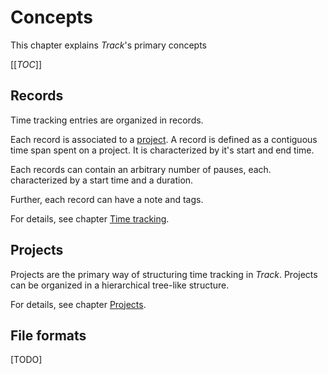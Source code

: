 # Concepts

This chapter explains *Track*'s primary concepts

[[_TOC_]]

## Records

Time tracking entries are organized in records.

Each record is associated to a [project](#projects).
A record is defined as a  contiguous time span spent on a project.
It is characterized by it's start and end time.

Each records can contain an arbitrary number of pauses, each. characterized by a start time and a duration.

Further, each record can have a note and tags.

For details, see chapter [Time tracking](./tracking.md).

## Projects

Projects are the primary way of structuring time tracking in *Track*.
Projects can be organized in a hierarchical tree-like structure.

For details, see chapter [Projects](./projects.md).

## File formats

[TODO]
